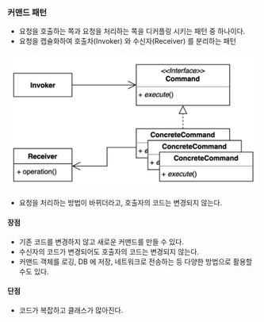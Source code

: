 ### 커맨드 패턴

* 요청을 호출하는 쪽과 요청을 처리하는 쪽을 디커플링 시키는 패턴 중 하나이다.
* 요청을 캡슐화하여 호출차(Invoker) 와 수신자(Receiver) 를 분리하는 패턴
  
![img.png](img.png)

* 요청을 처리하는 방법이 바뀌더라고, 호출자의 코드는 변경되지 않는다.

#### 장점

* 기존 코드를 변경하지 않고 새로운 커맨드를 만들 수 있다.
* 수신자의 코드가 변경되어도 호출자의 코드는 변경되지 않는다.
* 커맨드 객체를 로깅, DB 에 저장, 네트워크로 전송하는 등 다양한 방법으로 활용할 수도 있다.

#### 단점

* 코드가 복잡하고 클래스가 많아진다.
